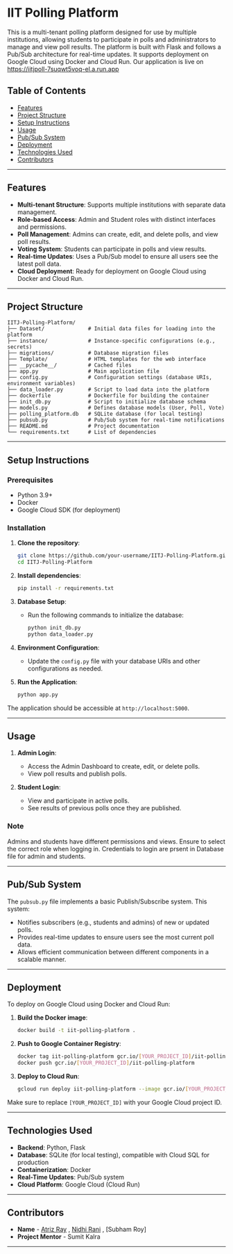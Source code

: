 # IIT Polling Platform

This is a multi-tenant polling platform designed for use by multiple institutions, allowing students to participate in polls and administrators to manage and view poll results. The platform is built with Flask and follows a Pub/Sub architecture for real-time updates. It supports deployment on Google Cloud using Docker and Cloud Run. Our application is live on https://iitjpoll-7suqwt5voq-el.a.run.app 

## Table of Contents
- [Features](#features)
- [Project Structure](#project-structure)
- [Setup Instructions](#setup-instructions)
- [Usage](#usage)
- [Pub/Sub System](#pubsub-system)
- [Deployment](#deployment)
- [Technologies Used](#technologies-used)
- [Contributors](#contributors)

---

## Features

- **Multi-tenant Structure**: Supports multiple institutions with separate data management.
- **Role-based Access**: Admin and Student roles with distinct interfaces and permissions.
- **Poll Management**: Admins can create, edit, and delete polls, and view poll results.
- **Voting System**: Students can participate in polls and view results.
- **Real-time Updates**: Uses a Pub/Sub model to ensure all users see the latest poll data.
- **Cloud Deployment**: Ready for deployment on Google Cloud using Docker and Cloud Run.

---

## Project Structure

```plaintext
IITJ-Polling-Platform/
├── Dataset/              # Initial data files for loading into the platform
├── instance/             # Instance-specific configurations (e.g., secrets)
├── migrations/           # Database migration files
├── Template/             # HTML templates for the web interface
├── __pycache__/          # Cached files
├── app.py                # Main application file
├── config.py             # Configuration settings (database URIs, environment variables)
├── data_loader.py        # Script to load data into the platform
├── dockerfile            # Dockerfile for building the container
├── init_db.py            # Script to initialize database schema
├── models.py             # Defines database models (User, Poll, Vote)
├── polling_platform.db   # SQLite database (for local testing)
├── pubsub.py             # Pub/Sub system for real-time notifications
├── README.md             # Project documentation
└── requirements.txt      # List of dependencies
```

---

## Setup Instructions

### Prerequisites

- Python 3.9+
- Docker
- Google Cloud SDK (for deployment)

### Installation

1. **Clone the repository**:
   ```bash
   git clone https://github.com/your-username/IITJ-Polling-Platform.git
   cd IITJ-Polling-Platform
   ```

2. **Install dependencies**:
   ```bash
   pip install -r requirements.txt
   ```

3. **Database Setup**:
   - Run the following commands to initialize the database:
     ```bash
     python init_db.py
     python data_loader.py
     ```

4. **Environment Configuration**:
   - Update the `config.py` file with your database URIs and other configurations as needed.

5. **Run the Application**:
   ```bash
   python app.py
   ```

The application should be accessible at `http://localhost:5000`.

---

## Usage

1. **Admin Login**:
   - Access the Admin Dashboard to create, edit, or delete polls.
   - View poll results and publish polls.

2. **Student Login**:
   - View and participate in active polls.
   - See results of previous polls once they are published.

### Note
Admins and students have different permissions and views. Ensure to select the correct role when logging in. Credentials to login are prsent in Database file for admin and students.

---

## Pub/Sub System

The `pubsub.py` file implements a basic Publish/Subscribe system. This system:
- Notifies subscribers (e.g., students and admins) of new or updated polls.
- Provides real-time updates to ensure users see the most current poll data.
- Allows efficient communication between different components in a scalable manner.

---

## Deployment

To deploy on Google Cloud using Docker and Cloud Run:

1. **Build the Docker image**:
   ```bash
   docker build -t iit-polling-platform .
   ```

2. **Push to Google Container Registry**:
   ```bash
   docker tag iit-polling-platform gcr.io/[YOUR_PROJECT_ID]/iit-polling-platform
   docker push gcr.io/[YOUR_PROJECT_ID]/iit-polling-platform
   ```

3. **Deploy to Cloud Run**:
   ```bash
   gcloud run deploy iit-polling-platform --image gcr.io/[YOUR_PROJECT_ID]/iit-polling-platform --platform managed
   ```

Make sure to replace `[YOUR_PROJECT_ID]` with your Google Cloud project ID.

---

## Technologies Used

- **Backend**: Python, Flask
- **Database**: SQLite (for local testing), compatible with Cloud SQL for production
- **Containerization**: Docker
- **Real-Time Updates**: Pub/Sub system
- **Cloud Platform**: Google Cloud (Cloud Run)

---

## Contributors

- **Name** - [Atriz Ray](https://github.com/AtrizRay) , [Nidhi Rani](https://github.com/NIDHIRANI-PROG) , [Subham Roy]
- **Project Mentor** - Sumit Kalra

---
